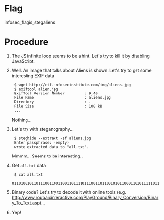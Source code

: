 # Flag

infosec_flagis_stegaliens

# Procedure

1. The JS infinite loop seems to be a hint. Let's try to kill it by disabling JavaScript.

2. Well. An image that talks about Aliens is shown. Let's try to get some interesting EXIF data

		$ wget http://ctf.infosecinstitute.com/img/aliens.jpg
		$ exiftool alien.jpg
		ExifTool Version Number         : 9.46
		File Name                       : aliens.jpg
		Directory                       : .
		File Size                       : 108 kB
		...
   
	Nothing...

3. Let's try with steganography...

		$ steghide --extract -sf aliens.jpg
		Enter passphrase: (empty)
		wrote extracted data to "all.txt".
   
	Mmmm... Seems to be interesting...

4. Get `all.txt` data

		$ cat all.txt
		01101001011011100110011001101111011100110110010101100011010111110110011001101100011000010110011101101001011100110101111101110011011101000110010101100111011000010110110001101001011001010110111001110011

5. Binary code? Let's try to decode it with online tools (e.g. http://www.roubaixinteractive.com/PlayGround/Binary_Conversion/Binary_To_Text.asp)...

6. Yep!

